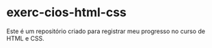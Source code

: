 # exerc-cios-html-css
Este é um repositório criado para registrar meu progresso no curso de HTML e CSS.
